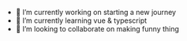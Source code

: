 - 🔭 I’m currently working on starting a new journey
- 🌱 I’m currently learning vue & typescript
- 👯 I’m looking to collaborate on making funny thing
<!-- - 🤔 I’m looking for help with ... -->
<!-- - 💬 Ask me about ...
- 📫 How to reach me: ...
- 😄 Pronouns: ...
- ⚡ Fun fact: ... -->

